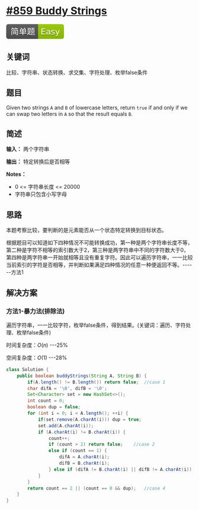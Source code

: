 # [#859 Buddy Strings](https://leetcode.com/problems/buddy-strings/)

![Easy](/figures/Easy.svg)

## 关键词

比较、字符串、状态转换、求交集、字符处理、枚举false条件

## 题目

Given two strings `A` and `B` of lowercase letters, return `true` if and only if we can swap two letters in `A` so that the result equals `B`.

## 简述

**输入：** 两个字符串

**输出：** 特定转换后是否相等

**Notes：**

+ 0 <= 字符串长度 <= 20000
+ 字符串只包含小写字母

## 思路

本题考察比较，要判断的是元素能否从一个状态特定转换到目标状态。

根据题目可以知道如下四种情况不可能转换成功，第一种是两个字符串长度不等，第二种是字符不相等的索引数大于2，第三种是两字符串中不同的字符数大于0，第四种是两字符串一开始就相等且没有重复字符。因此可以遍历字符串，一一比较当前索引的字符是否相等，并判断如果满足四种情况的任意一种便返回不等。------方法1

## 解决方案

### 方法1-暴力法(排除法)

遍历字符串，一一比较字符，枚举false条件，得到结果。(关键词：遍历、字符处理、枚举false条件)

时间复杂度：$O(n)$ ---25%

空间复杂度：$O(1)$ ---28%

``` java
class Solution {
    public boolean buddyStrings(String A, String B) {
        if(A.length() != B.length()) return false;  //case 1
        char difA = '\0', difB = '\0';
        Set<Character> set = new HashSet<>();
        int count = 0;
        boolean dup = false;
        for (int i = 0; i < A.length(); ++i) {
            if(set.remove(A.charAt(i))) dup = true;
            set.add(A.charAt(i));
            if (A.charAt(i) != B.charAt(i)) {
                count++;
                if (count > 2) return false;    //case 2
                else if (count == 1) {
                    difA = A.charAt(i);
                    difB = B.charAt(i);
                } else if (difA != B.charAt(i) || difB != A.charAt(i)) return false;     //case 3
            }
        }
        return count == 2 || (count == 0 && dup);   //case 4
    }
}
```
